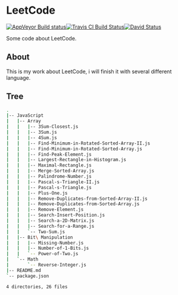 LeetCode
========

[![AppVeyor Build status](https://ci.appveyor.com/api/projects/status/2b3hf6x94n1fqbd4?svg=true)](https://ci.appveyor.com/project/liril-net/leetcode)[![Travis CI Build Status](https://travis-ci.org/liril-net/leetcode.svg?branch=master)](https://travis-ci.org/liril-net/leetcode)[![David Status](https://david-dm.org/liril-net/leetcode.svg)](https://david-dm.org/liril-net/leetcode.svg)

Some code about LeetCode.

About
-----

This is my work about LeetCode, i will finish it with several different language.

Tree
----

```bash
.
|-- JavaScript
|   |-- Array
|   |   |-- 3Sum-Closest.js
|   |   |-- 3Sum.js
|   |   |-- 4Sum.js
|   |   |-- Find-Minimum-in-Rotated-Sorted-Array-II.js
|   |   |-- Find-Minimum-in-Rotated-Sorted-Array.js
|   |   |-- Find-Peak-Element.js
|   |   |-- Largest-Rectangle-in-Histogram.js
|   |   |-- Maximal-Rectangle.js
|   |   |-- Merge-Sorted-Array.js
|   |   |-- Palindrome-Number.js
|   |   |-- Pascal-s-Triangle-II.js
|   |   |-- Pascal-s-Triangle.js
|   |   |-- Plus-One.js
|   |   |-- Remove-Duplicates-from-Sorted-Array-II.js
|   |   |-- Remove-Duplicates-from-Sorted-Array.js
|   |   |-- Remove-Element.js
|   |   |-- Search-Insert-Position.js
|   |   |-- Search-a-2D-Matrix.js
|   |   |-- Search-for-a-Range.js
|   |   `-- Two-Sum.js
|   |-- Bit\ Manipulation
|   |   |-- Missing-Number.js
|   |   |-- Number-of-1-Bits.js
|   |   `-- Power-of-Two.js
|   `-- Math
|       `-- Reverse-Integer.js
|-- README.md
`-- package.json

4 directories, 26 files

```
